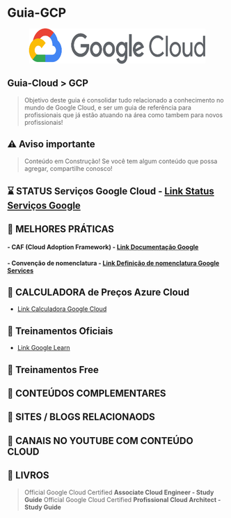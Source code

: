 # Guia-GCP

<p align="center">
   <a href="https://github.com/michelbalazs/Guia-Microsoft">
    <img src="./imagens/google-cloud-logo.png" alt="Guia Google Cloud" width="405" height="81">
  </a>
</p>

## Guia-Cloud > GCP
> Objetivo deste guia é consolidar tudo relacionado a conhecimento no mundo de Google Cloud, e ser um guia de referência para profissionais que já estão atuando na área como tambem para novos profissionais! 

## ⚠️ Aviso importante

>Conteúdo em Construção!  Se você tem algum conteúdo que possa agregar, compartilhe conosco!

## ⌛ STATUS Serviços Google Cloud - [Link Status Serviços Google](https://status.cloud.google.com/?hl=pt-br)

## 📙 MELHORES PRÁTICAS
   #### - CAF (Cloud Adoption Framework) - [Link Documentação Google](https://cloud.google.com/adoption-framework?hl=pt-br)
   #### - Convenção de nomenclatura - [Link Definição de nomenclatura Google Services](https://cloud.google.com/compute/docs/naming-resources?hl=pt-br)
   
## 📗 CALCULADORA de Preços Azure Cloud
   - [Link Calculadora Google Cloud](https://cloud.google.com/products/calculator?hl=pt-br)

## 📘 Treinamentos Oficiais
   - [Link Google Learn](https://cloud.google.com/learn/training?hl=pt-BR)

## 📒 Treinamentos Free

## 🍺 CONTEÚDOS COMPLEMENTARES
   
## 📂 SITES / BLOGS RELACIONAODS

## 📂 CANAIS NO YOUTUBE COM CONTEÚDO CLOUD

## 📁 LIVROS

  > Official Google Cloud Certified **Associate Cloud Engineer - Study Guide**
  > Official Google Cloud Certified **Profissional Cloud Architect - Study Guide**
